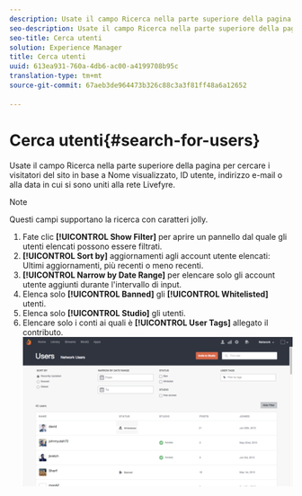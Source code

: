 ```yaml
---
description: Usate il campo Ricerca nella parte superiore della pagina per cercare i visitatori del sito in base a Nome visualizzato, ID utente, indirizzo e-mail o alla data in cui si sono uniti alla rete Livefyre.
seo-description: Usate il campo Ricerca nella parte superiore della pagina per cercare i visitatori del sito in base a Nome visualizzato, ID utente, indirizzo e-mail o alla data in cui si sono uniti alla rete Livefyre.
seo-title: Cerca utenti
solution: Experience Manager
title: Cerca utenti
uuid: 613ea931-760a-4db6-ac00-a4199708b95c
translation-type: tm+mt
source-git-commit: 67aeb3de964473b326c88c3a3f81ff48a6a12652

---
```



# Cerca utenti{#search-for-users}

Usate il campo Ricerca nella parte superiore della pagina per cercare i visitatori del sito in base a Nome visualizzato, ID utente, indirizzo e-mail o alla data in cui si sono uniti alla rete Livefyre.

>[!NOTE]
>
>Questi campi supportano la ricerca con caratteri jolly.

1. Fate clic **[!UICONTROL Show Filter]** per aprire un pannello dal quale gli utenti elencati possono essere filtrati.
1. **[!UICONTROL Sort by]** aggiornamenti agli account utente elencati: Ultimi aggiornamenti, più recenti o meno recenti.
1. **[!UICONTROL Narrow by Date Range]** per elencare solo gli account utente aggiunti durante l'intervallo di input.
1. Elenca solo **[!UICONTROL Banned]** gli **[!UICONTROL Whitelisted]** utenti.
1. Elenca solo **[!UICONTROL Studio]** gli utenti.
1. Elencare solo i conti ai quali è **[!UICONTROL User Tags]** allegato il contributo. ![](assets/UsersFilter-1024x568.png)

